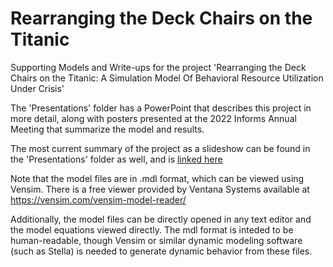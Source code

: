 # Rearranging the Deck Chairs on the Titanic
Supporting Models and Write-ups for the project 'Rearranging the Deck Chairs on the Titanic: A Simulation Model Of Behavioral Resource Utilization Under Crisis'

The 'Presentations' folder has a PowerPoint that describes this project in more detail, along with posters presented at the 2022 Informs Annual Meeting that summarize the model and results.

The most current summary of the project as a slideshow can be found in the 'Presentations' folder as well, and is [linked here](https://github.com/jpain3/Rearranging-the-Deck-Chairs/blob/main/Presentations/PDF/RearrangingTheDeckChairs_Paine_Summary_V1_INFORMS_2022.pdf "Latest Presentation")

Note that the model files are in .mdl format, which can be viewed using Vensim. There is a free viewer provided by Ventana Systems available at https://vensim.com/vensim-model-reader/

Additionally, the model files can be directly opened in any text editor and the model equations viewed directly. The mdl format is inteded to be human-readable, though  Vensim or similar dynamic modeling software (such as Stella) is needed to generate dynamic behavior from these files.

